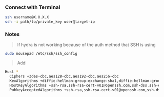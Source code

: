 ### Connect with Terminal
```bash
ssh username@X.X.X.X
ssh -i path/to/private_key user@target-ip
```

### Notes
> If hydra is not working because of the auth method that SSH is using
```bash
sudo mousepad /etc/ssh/ssh_config
```

> Add
```bash
Host *
  Ciphers +3des-cbc,aes128-cbc,aes192-cbc,aes256-cbc
  KexAlgorithms +diffie-hellman-group-exchange-sha1,diffie-hellman-group1-sha1,diffie-hellman-group14-sha1
  HostKeyAlgorithms +ssh-rsa,ssh-rsa-cert-v01@openssh.com,ssh-dss,ssh-dss-cert-v01@openssh.com
  PubkeyAcceptedAlgorithms +ssh-rsa,ssh-rsa-cert-v01@openssh.com,ssh-dss,ssh-dss-cert-v01@openssh.com  
```